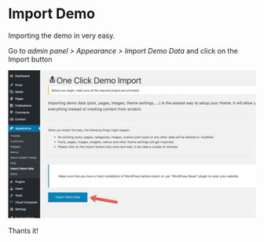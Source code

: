 # Import Demo

Importing the demo in very easy.

Go to _admin panel &gt; Appearance &gt; Import Demo Data_ and click on the Import button

![](.gitbook/assets/2017-05-29_19-02-54.jpg)

Thants it!

